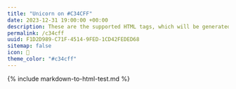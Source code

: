 ```yaml
---
title: "Unicorn on #C34CFF"
date: 2023-12-31 19:00:00 +00:00
description: These are the supported HTML tags, which will be generated from Markdown.
permalink: /c34cff
uuid: F1D2D989-C71F-4514-9FED-1CD42FEDED68
sitemap: false
icon: 🦄
theme_color: "#c34cff"
---
```

{% include markdown-to-html-test.md %}